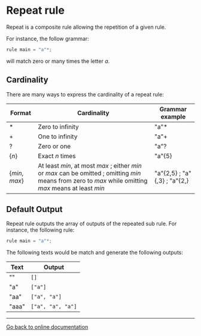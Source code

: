 # Repeat rule

Repeat is a composite rule allowing the repetition of a given rule.

For instance, the follow grammar:

```Python
rule main = "a"*;
```

will match zero or many times the letter *a*.

## Cardinality

There are many ways to express the cardinality of a repeat rule:

|Format|Cardinality|Grammar example|
|---|---|---|
|*|Zero to infinity|"a"*|
|+|One to infinity|"a"+|
|?|Zero or one|"a"?|
|{*n*}|Exact *n* times|"a"{5}|
|{*min*, *max*}|At least *min*, at most *max* ; either *min* or *max* can be omitted ; omitting *min* means from zero to *max* while omitting *max* means at least *min* |"a"{2,5} ; "a" {,3} ; "a"{2,}|

## Default Output

Repeat rule outputs the array of outputs of the repeated sub rule.  For instance, the following rule:

```Python
rule main = "a"*;
```

The following texts would be match and generate the following outputs:

Text|Output
-|-
""|`[]`
"a"|`["a"]`
"aa"|`["a", "a"]`
"aaa"|`["a", "a", "a"]`

---
[Go back to online documentation](../README.md)
